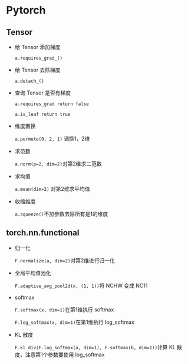 # Pytorch

## Tensor

- 给 Tensor 添加梯度

  `a.requires_grad_()`

- 给 Tensor 去除梯度

  `a.detach_()`

- 查询 Tensor 是否有梯度

  `a.requires_grad return false`

  `a.is_leaf return true `

- 维度置换

  `a.permute(0, 2, 1)` 调换1，2维

- 求范数

  `a.norm(p=2, dim=2)`对第2维求二范数

- 求均值

  `a.mean(dim=2)` 对第2维求平均值

- 收缩维度

  `a.squeeze()`不加参数去除所有是1的维度

## torch.nn.functional

- 归一化

  `F.normalize(a, dim=2)`对第2维进行归一化

- 全局平均值池化

  `F.adaptive_avg_pool2d(x, (1, 1))`将 NCHW 变成 NC11

- softmax

  `F.softmax(x, dim=1)`在第1维执行 softmax

  `F.log_softmax(x, dim=1)`在第1维执行 log_softmax

- KL 散度

  `F.kl_div(F.log_softmax(a, dim=1), F.softmax(b, dim=1))`计算 KL 散度，注意第1个参数要使用 log_softmax

